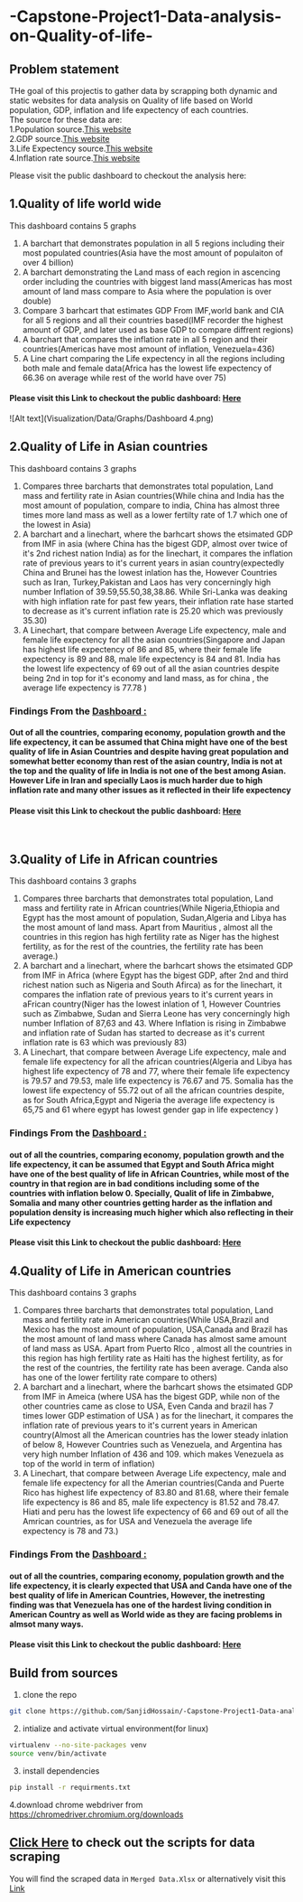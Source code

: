 # -Capstone-Project1-Data-analysis-on-Quality-of-life-

## Problem statement
THe goal of this projectis to gather data by scrapping both dynamic and static websites for data analysis on Quality of life based on World population, GDP, inflation and life expectency of each countries.<br/>
The source for these data are:<br/>
1.Population source.[This website](https://www.worldometers.info/world-population/population-by-country/)<br/>
2.GDP source.[This website](https://en.wikipedia.org/wiki/List_of_countries_by_GDP_(PPP)) <br/>
3.Life Expectency source.[This website](https://en.wikipedia.org/wiki/List_of_countries_by_life_expectancy) <br/>
4.Inflation rate source.[This website](https://tradingeconomics.com/country-list/inflation-rate?continent=world)<br/>

Please visit the public dashboard to checkout the analysis here:<br/>
## 1.Quality of life world wide<br/>
This dashboard contains 5 graphs<br/>
1. A barchart that demonstrates population in all 5 regions including their most populated countries(Asia have the most amount of populaiton of over 4 billion)
2. A barchart demonstrating the Land mass of each region in ascencing order including the countries with biggest land mass(Americas has most amount of land mass compare to Asia where the population is over double)
3. Compare 3 barhcart that estimates GDP From IMF,world bank and CIA for all 5 regions and all their countries based(IMF recorder the highest amount of GDP, and later used as base GDP to compare diffrent regions)
4. A barchart that compares the inflation rate in all 5 region and their countries(Americas have most amount of inflation, Venezuela=436)
5. A Line chart comparing the Life expectency in all the regions including both male and female data(Africa has the lowest life expectency of 66.36 on average while rest of the world have over 75)<br/>

#### Please visit this Link to checkout the public dashboard: [Here](https://public.tableau.com/app/profile/sanjid.hossain/viz/CP1QualityoflifeRegionalworldwide/Regionalgraph?publish=yes) <br/>
![Alt text](Visualization/Data/Graphs/Dashboard 4.png)


## 2.Quality of Life in Asian countries<br/>
This dashboard contains 3 graphs<br/>
1. Compares three barcharts that demonstrates total population, Land mass and fertility rate in Asian countries(While china and India has the most amount of population, compare to india, China has almost three times more land mass as well as a lower fertilty rate of 1.7 which one of the lowest in Asia)
2. A barchart and a linechart, where the barhcart shows the etsimated GDP from IMF in asia (where China has the bigest GDP, almost over twice of it's 2nd richest nation India) as for the linechart, it compares the inflation rate of previous years to it's current years in asian country(expectedly China and Brunei has the lowest inlation has the, However Countries such as Iran, Turkey,Pakistan and Laos has very concerningly high number Inflation of 39.59,55.50,38,38.86. While Sri-Lanka was deaking with high inflation rate for past few years, their inflation rate hase started to decrease as it's current inflation rate is 25.20 which was previously 35.30)  
3. A Linechart, that compare between Average Life expectency, male and female life expectency for all the asian countries(Singapore and Japan has highest life expectency of 86 and 85, where their female life expectency is 89 and 88, male life expectency is 84 and 81. India has the lowest life expectency of 69 out of all the asian countries despite being 2nd in top for it's economy and land mass, as for china , the average life expectency is 77.78 )<br/>
### Findings From the [Dashboard :](https://public.tableau.com/app/profile/sanjid.hossain/viz/QualityofLifeinAsianContinenet/QualityoflifeinAsia?publish=yes) 
#### Out of all the countries, comparing economy, population growth and the life expectency, it can be assumed that China might have one of the best quality of life in Asian Countries and despite having great population and somewhat better economy than rest of the asian country, India is not at the top and the quality of life in India is not one of the best among Asian. However Life in Iran and specially Laos is much harder due to high inflation rate and many other issues as it reflected in their life expectency<br/>
#### Please visit this Link to checkout the public dashboard: [Here](https://public.tableau.com/app/profile/sanjid.hossain/viz/QualityofLifeinAsianContinenet/QualityoflifeinAsia?publish=yes)<br/>

<br/>

## 3.Quality of Life in African countries<br/>
This dashboard contains 3 graphs<br/>
1. Compares three barcharts that demonstrates total population, Land mass and fertility rate in African countries(While Nigeria,Ethiopia and Egypt has the most amount of population, Sudan,Algeria and Libya has the most amount of land mass. Apart from Mauritius , almost all the countries in this region has high fertility rate as Niger has the highest fertility, as for the rest of the countries, the fertility rate has been average.)
2. A barchart and a linechart, where the barhcart shows the etsimated GDP from IMF in Africa (where Egypt has the bigest GDP, after 2nd and third richest nation such as Nigeria and South Afirca) as for the linechart, it compares the inflation rate of previous years to it's current years in aFrican country(Niger has the lowest inlation of 1, However Countries such as Zimbabwe, Sudan and Sierra Leone has very concerningly high number Inflation of 87,63 and 43. Where Inflation is rising in Zimbabwe and inflation rate of Sudan has started to decrease as it's current inflation rate is 63 which was previously 83)  
3. A Linechart, that compare between Average Life expectency, male and female life expectency for all the african countries(Algeria and Libya has highest life expectency of 78 and 77, where their female life expectency is 79.57 and 79.53, male life expectency is 76.67 and 75. Somalia has the lowest life expectency of 55.72 out of all the african countries despite, as for South Africa,Egypt and Nigeria the average life expectency is 65,75 and 61 where egypt has lowest gender gap in life expectency )<br/>
### Findings From the [Dashboard :](https://public.tableau.com/app/profile/sanjid.hossain/viz/QualityofLifeinAfricanContinenet/QualityoflifeinAfrica?publish=yes)
#### out of all the countries, comparing economy, population growth and the life expectency, it can be assumed that Egypt and South Africa might have one of the best quality of life in African Countries, while most of the country in that region are in bad conditions including some of the countries with inflation below 0. Specially, Qualit of life in Zimbabwe, Somalia and many other countries getting harder as the inflation and population density is increasing much higher which also reflecting in their Life expectency <br/>
#### Please visit this Link to checkout the public dashboard: [Here](https://public.tableau.com/app/profile/sanjid.hossain/viz/QualityofLifeinAfricanContinenet/QualityoflifeinAfrica?publish=yes)<br/>

## 4.Quality of Life in American countries<br/>
This dashboard contains 3 graphs<br/>
1. Compares three barcharts that demonstrates total population, Land mass and fertility rate in American countries(While USA,Brazil and Mexico has the most amount of population, USA,Canada and Brazil has the most amount of land mass where Canada has almost same amount of land mass as USA. Apart from Puerto RIco , almost all the countries in this region has high fertility rate as Haiti has the highest fertility, as for the rest of the countries, the fertility rate has been average. Canda also has one of the lower fertility rate compare to others)
2. A barchart and a linechart, where the barhcart shows the etsimated GDP from IMF in Ameica (where USA has the bigest GDP, while non of the other countries came as close to USA, Even Canda and brazil has 7 times lower GDP estimation of USA ) as for the linechart, it compares the inflation rate of previous years to it's current years in American country(Almost all the American countries has the lower steady inlation of below 8, However Countries such as Venezuela, and Argentina has very  high number Inflation of 436 and 109. which makes Venezuela as top of the world in term of inflation)  
3. A Linechart, that compare between Average Life expectency, male and female life expectency for all the Amerian countries(Canda and Puerte Rico has highest life expectency of 83.80 and 81.68, where their female life expectency is 86 and 85, male life expectency is 81.52 and 78.47. Hiati and peru has the lowest life expectency of 66 and 69 out of all the Amrican countries, as for USA and Venezuela the average life expectency is 78 and 73.)<br/>
### Findings From the [Dashboard :](https://public.tableau.com/app/profile/sanjid.hossain/viz/QualityofLifeinAmericanContinenet/Dashboard4?publish=yes)
#### out of all the countries, comparing economy, population growth and the life expectency, it is clearly expected that USA and Canda have one of the best quality of life in American Countries, However, the inetresting finding was that Venezuela has one of the hardest living condition in American Country as well as World wide as they are facing problems in almsot many ways.<br/>
#### Please visit this Link to checkout the public dashboard: [Here](https://public.tableau.com/app/profile/sanjid.hossain/viz/QualityofLifeinAmericanContinenet/Dashboard4?publish=yes)

## Build from sources
1. clone the repo
```bash
git clone https://github.com/SanjidHossain/-Capstone-Project1-Data-analysis-on-Quality-of-life-.git
```
2. intialize and activate virtual environment(for linux)
```bash
virtualenv --no-site-packages venv
source venv/bin/activate
```
3. install dependencies
```bash
pip install -r requirments.txt
```
4.download chrome webdriver from https://chromedriver.chromium.org/downloads
<br/>
## [Click Here](https://github.com/SanjidHossain/-Capstone-Project1-Data-analysis-on-Quality-of-life-/tree/main/Visualization/Scripts) to check out the scripts for data scraping
You will find the scraped data in `Merged Data.Xlsx` or alternatively visit this [Link](https://github.com/SanjidHossain/-Capstone-Project1-Data-analysis-on-Quality-of-life-/tree/main/Visualization/Data) 
